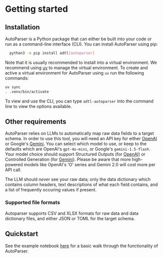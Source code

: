# Getting started

## Installation

AutoParser is a Python package that can either be built into your code or run as a
command-line interface (CLI). You can install AutoParser using pip:

```bash
  python3 -m pip install adtl[autoparser]
```

Note that it is usually recommended to install into a virtual environment. We recommend using [uv](https://github.com/astral-sh/uv) to manage the virtual environment. To create and active a virtual environment for AutoParser using `uv` run the following commands:

```bash
uv sync
. .venv/bin/activate
```

To view and use the CLI, you can type `adtl-autoparser` into the command line to view the
options available.

## Other requirements

AutoParser relies on LLMs to automatically map raw data fields to a target schema.
In order to use this tool, you will need an API key for either [OpenAI](https://platform.openai.com/docs/quickstart/create-and-export-an-api-key)
or Google's [Gemini](https://aistudio.google.com/apikey).
You can select which model to use, or keep to the defaults which are OpenAI's `gpt-4o-mini`,
or Google's `gemini-1.5-flash`. Your model choice should support Structured Outputs (for [OpenAI](https://platform.openai.com/docs/guides/structured-outputs#supported-models)) or Controlled Generation (for [Gemini](https://cloud.google.com/vertex-ai/generative-ai/docs/multimodal/control-generated-output)). Please be aware that more high-powered models like OpenAI's
'O' series and Gemini 2.0 will cost more per API call.

The LLM should *never* see your raw data; only the data dictionary which contains
column headers, text descriptions of what each field contains, and a list of frequently
occuring values if present.

### Supported file formats
Autoparser supports CSV and XLSX formats for raw data and data dictionary files, and either
JSON or TOML for the target schema.

## Quickstart

See the example notebook [here](../examples/example.ipynb) for a basic walk through the
functionality of AutoParser.
